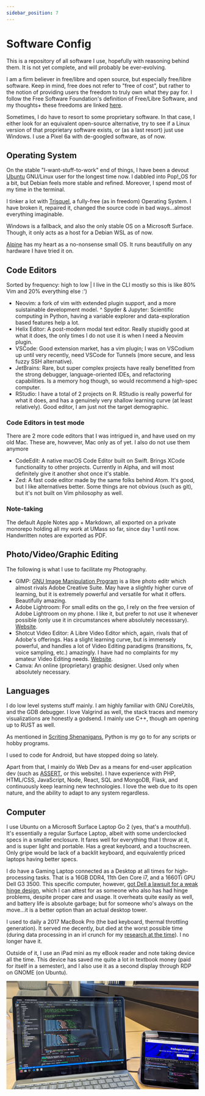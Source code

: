 ```yaml
---
sidebar_position: 7
---
```


# Software Config

This is a repository of all software I use, hopefully with reasoning behind them. It is not yet complete, and will probably be ever-evolving.

I am a firm believer in free/libre and open source, but especially free/libre software. Keep in mind, free does not refer to "free of cost", but rather to the notion of providing users the freedom to truly own what they pay for. I follow the Free Software Foundation's definition of Free/Libre Software, and my thoughts+ these freedoms are linked [here](/disclaimer_fsf).

Sometimes, I do have to resort to some proprietary software. In that case, I either look for an equivalent open-source alternative, try to see if a Linux version of that proprietary software exists, or (as a last resort) just use Windows. I use a Pixel 6a with de-googled software, as of now.

## Operating System

On the stable "I-want-stuff-to-work" end of things, I have been a devout [Ubuntu](https://ubuntu.com) GNU/Linux user for the longest time now. I dabbled into Pop!_OS for a bit, but Debian feels more stable and refined. Moreover, I spend most of my time in the terminal.

I tinker a lot with [Trisquel](https://trisquel.info), a fully-free (as in freedom) Operating System. I have broken it, repaired it, changed the source code in bad ways...almost everything imaginable. 

Windows is a fallback, and also the only stable OS on a Microsoft Surface. Though, it only acts as a host for a Debian WSL as of now.

[Alpine](https://alpine.org) has my heart as a no-nonsense small OS. It runs beautifully on any hardware I have tried it on.

## Code Editors

Sorted by frequency: high to low | I live in the CLI mostly so this is like 80% Vim and 20% everything else :')

* Neovim: a fork of vim with extended plugin support, and a more suistainable development model. 
^ Spyder & Jupyter: Scientific computing in Python, having a variable explorer and data-exploration based features help a lot.
* Helix Editor: A post-modern modal text editor. Really stupidly good at what it does, the only times I do not use it is when I need a Neovim plugin.
* VSCode: Good extension market, has a vim plugin; I was on VSCodium up until very recently, need VSCode for Tunnels (more secure, and less fuzzy SSH alternative).
* JetBrains: Rare, but super complex projects have really benefitted from the strong debugger, language-oriented IDEs, and refactoring capabilities. Is a memory hog though, so would recommend a high-spec computer.
* RStudio: I have a total of 2 projects on R. RStudio is really powerful for what it does, and has a genuinely very shallow learning curve (at least relatively). Good editor, I am just not the target demographic.

### Code Editors in test mode

There are 2 more code editors that I was intrigued in, and have used on my old Mac. These are, howvever, Mac only as of yet. I also do not use them anymore

* CodeEdit: A native macOS Code Editor built on Swift. Brings XCode functionality to other projects. Currently in Alpha, and will most definitely give it another shot once it's stable.
* Zed: A fast code editor made by the same folks behind Atom. It's good, but I like alternatives better. Some things are not obvious (such as git), but it's not built on Vim philosophy as well. 

### Note-taking

The default Apple Notes app + Markdown, all exported on a private monorepo holding all my work at UMass so far, since day 1 until now. Handwritten notes are exported as PDF.

## Photo/Video/Graphic Editing

The following is what I use to facilitate my Photography. 

* GIMP: [GNU Image Manipulation Program](https://www.gimp.org/) is a libre photo editr which almost rivals Adobe Creative Suite. May have a slightly higher curve of learning, but it is extremely powerful and versatile for what it offers. Beautifully amazing.
* Adobe Lightroom: For small edits on the go, I rely on the free version of Adobe Lightroom on my phone. I like it, but prefer to not use it whenever possible (only use it in circumstances where absolutely necesssary). [Website](https://www.adobe.com/products/photoshop-lightroom.html).
* Shotcut Video Editor: A Libre Video Editor which, again, rivals that of Adobe's offerings. Has a slight learning curve, but is immensely powerful, and handles a lot of Video Editing paradigms (transitions, fx, voice sampling, etc.) amazingly. I have had no complaints for my amateur Video Editing needs. [Website](https://shotcut.org/).
* Canva: An online (proprietary) graphic designer. Used only when absolutely necessary. 

## Languages

I do low level systems stuff mainly. I am highly familiar with GNU CoreUtils, and the GDB debugger. I love Valgrind as well, the stack traces and memory visualizations are honestly a godsend. I mainly use C++, though am opening up to RUST as well.

As mentioned in [Scriting Shenanigans](./scripting-shenanigans), Python is my go to for any scripts or hobby programs.

I used to code for Android, but have stopped doing so lately. 

Apart from that, I mainly do Web Dev as a means for end-user application dev (such as [ASSERT](https://suobset.github.io/assert), or this website). I have experience with PHP, HTML/CSS, JavaScript, Node, React, SQL and MongoDB, Flask, and continuously keep learning new technologies. I love the web due to its open nature, and the ability to adapt to any system regardless.

## Computer

I use Ubuntu on a Microsoft Surface Laptop Go 2 (yes, that's a mouthful). It's essentially a regular Surface Laptop, albeit with some underclocked specs in a smaller enclosure. It fares well for everything that I throw at it, and is super light and portable. Has a great keyboard, and a touchscreen. Only gripe would be lack of a backlit keyboard, and equivalently priced laptops having better specs.

I do have a Gaming Laptop connected as a Desktop at all times for high-processing tasks. That is a 16GB DDR4, 11th Gen Core i7, and a 1660Ti GPU Dell G3 3500. This specific computer, however, [got Dell a lawsuit for a weak hinge design](https://www.reddit.com/r/Dell/comments/j4buk9/class_action_lawsuit_against_dell_dell_g3_hinge/), which I can attest for as someone who also has had hinge problems, despite proper care and usage. It overheats quite easily as well, and battery life is absolute garbage; but for someone who's always on the move...it is a better option than an actual desktop tower.

I used to daily a 2017 MacBook Pro (the bad keyboard, thermal throttling generation). It served me decently, but died at the worst possible time (during data processing in an irl crunch for my [research at the time](https://suobset.github.io/iCons3)). I no longer have it.

Outside of it, I use an iPad mini as my eBook reader and note taking device all the time. This device has saved me quite a lot in textbook money (paid for itself in a semester), and I also use it as a second display through RDP on GNOME (on Ubuntu).

![iPad + Surface](./assets/tech-config-setup.jpg)